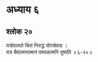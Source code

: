 # अध्याय ६

## श्लोक २०

यत्रोपरमते चित्तं निरुद्धं योगसेवया ।<br>यत्र चैवात्मनात्मानं पश्यन्नात्मनि तुष्यति ॥ ६-२०॥<br><br>

